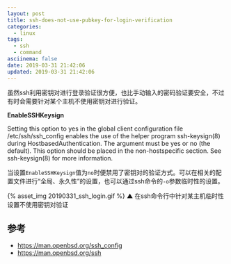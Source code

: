 ```yaml
---
layout: post
title: ssh-does-not-use-pubkey-for-login-verification
categories:
  - linux
tags:
  - ssh
  - command
asciinema: false
date: 2019-03-31 21:42:06
updated: 2019-03-31 21:42:06
---
```


虽然ssh利用密钥对进行登录验证很方便，也比手动输入的密码验证要安全，不过有时会需要针对某个主机不使用密钥对进行验证。

**EnableSSHKeysign**

Setting this option to yes in the global client configuration file /etc/ssh/ssh_config enables the use of the helper program ssh-keysign(8) during HostbasedAuthentication. The argument must be yes or no (the default). This option should be placed in the non-hostspecific section. See ssh-keysign(8) for more information.

当设置`EnableSSHKeysign`值为`no`时便禁用了密钥对的验证方式。可以在相关的配置文件进行“全局、永久性”的设置，也可以通过ssh命令的`-o`参数临时性的设置。


{% asset_img 20190331_ssh_login.gif %}
▲ 在ssh命令行中针对某主机临时性设置不使用密钥对验证

## 参考

- <https://man.openbsd.org/ssh_config>
- <https://man.openbsd.org/ssh>
